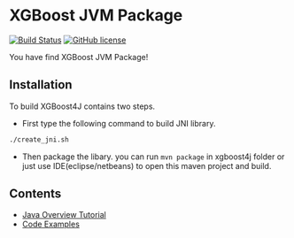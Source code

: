 XGBoost JVM Package
===================
[![Build Status](https://travis-ci.org/dmlc/xgboost.svg?branch=master)](https://travis-ci.org/dmlc/xgboost)
[![GitHub license](http://dmlc.github.io/img/apache2.svg)](../LICENSE)

You have find XGBoost JVM Package!

Installation
------------
To build XGBoost4J contains two steps.
- First type the following command to build JNI library.
```bash
./create_jni.sh
```
- Then package the libary. you can run `mvn package` in xgboost4j folder or just use IDE(eclipse/netbeans) to open this maven project and build.

Contents
--------
* [Java Overview Tutorial](java_intro.md)
* [Code Examples](https://github.com/dmlc/xgboost/tree/master/jvm-packages/xgboost4j-example)
